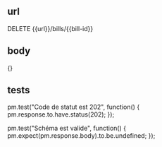 ## url 
DELETE {{url}}/bills/{{bill-id}}

## body
{}

## tests
pm.test("Code de statut est 202", function() {
    pm.response.to.have.status(202);
});

pm.test("Schéma est valide", function() {
    pm.expect(pm.response.body).to.be.undefined;
});